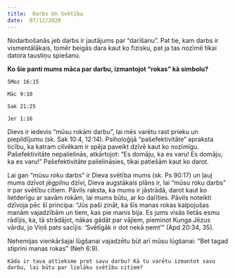 ```yaml
---
title:  Darbs Un Svētība
date:  07/12/2020
---
```


Nodarbošanās jeb darbs ir jautājums par “darīšanu”. Pat tie, kam darbs ir vismentālākais, tomēr beigās dara kaut ko fizisku, pat ja tas nozīmē tikai datora taustiņu spiešanu.

**Ko šie panti mums māca par darbu, izmantojot “rokas” kā simbolu?**

`5Moz 16:15`

`Māc 9:10`

`Sak 21:25`

`Jer 1:16`

Dievs ir iedevis “mūsu rokām darbu”, lai mēs varētu rast prieku un piepildījumu (sk. Sak 10:4, 12:14). Psiholoģijā “pašefektivitāte” apraksta ticību, ka katram cilvēkam ir spēja paveikt dzīvē kaut ko nozīmīgu. Pašefektivitāte nepalielinās, atkārtojot: “Es domāju, ka es varu! Es domāju, ka es varu!” Pašefektivitāte palielināsies, tikai patiešām kaut ko darot.

Lai gan “mūsu roku darbs” ir Dieva svētība mums (sk. Ps 90:17) un ļauj mums dzīvot jēgpilnu dzīvi, Dieva augstākais plāns ir, lai “mūsu roku darbs” ir par svētību citiem. Pāvils raksta, ka mums ir jāstrādā, darot kaut ko lietderīgu ar savām rokām, lai mums būtu, ar ko dalīties. Pāvils noteikti dzīvoja pēc šī principa: “Jūs paši zināt, ka šīs manas rokas kalpojušas manām vajadzībām un tiem, kas pie manis bija. Es jums visās lietās esmu rādījis, ka, tā strādājot, nākas gādāt par vājiem, pieminot Kunga Jēzus vārdu, jo Viņš pats sacījis: ‘Svētīgāk ir dot nekā ņemt’” (Apd 20:34, 35).

Nehemijas vienkāršajai lūgšanai vajadzētu būt arī mūsu lūgšanai: “Bet tagad stiprini manas rokas” (Neh 6:9).

`Kāda ir tava attieksme pret savu darbu? Kā tu varētu izmantot savu darbu, lai būtu par lielāku svētību citiem?`